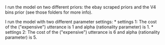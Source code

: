 I run the model on two different priors: the ebay scraped priors and the V4 bins prior (see those folders for more info).

I run the model with two different parameter settings:
	* settings 1: The cost of the ("expensive") utterance is 1 and alpha (rationality parameter) is 1.
	* settings 2: The cost of the ("expensive") utterance is 6 and alpha (rationality parameter) is 5.